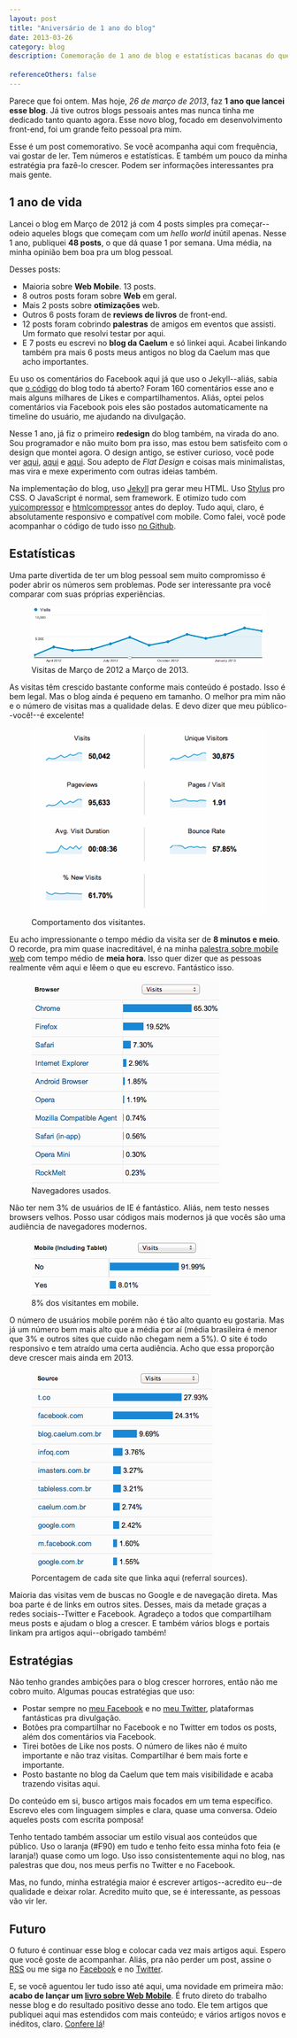 ```yaml
---
layout: post
title: "Aniversário de 1 ano do blog"
date: 2013-03-26
category: blog
description: Comemoração de 1 ano de blog e estatísticas bacanas do que aconteceu nesse meio tempo.

referenceOthers: false
---
```


Parece que foi ontem. Mas hoje, *26 de março de 2013*, faz **1 ano que lancei esse blog**. Já tive outros blogs pessoais antes mas nunca tinha me dedicado tanto quanto agora. Esse novo blog, focado em desenvolvimento front-end, foi um grande feito pessoal pra mim.

Esse é um post comemorativo. Se você acompanha aqui com frequência, vai gostar de ler. Tem números e estatísticas. E também um pouco da minha estratégia pra fazê-lo crescer. Podem ser informações interessantes pra mais gente.

## 1 ano de vida

Lancei o blog em Março de 2012 já com 4 posts simples pra começar--odeio aqueles blogs que começam com um *hello world* inútil apenas. Nesse 1 ano, publiquei **48 posts**, o que dá quase 1 por semana. Uma média, na minha opinião bem boa pra um blog pessoal.

Desses posts:

* Maioria sobre **Web Mobile**. 13 posts.
* 8 outros posts foram sobre **Web** em geral.
* Mais 2 posts sobre **otimizações** web.
* Outros 6 posts foram de **reviews de livros** de front-end.
* 12 posts foram cobrindo **palestras** de amigos em eventos que assisti. Um formato que resolvi testar por aqui.
* E 7 posts eu escrevi no **blog da Caelum** e só linkei aqui. Acabei linkando também pra mais 6 posts meus antigos no blog da Caelum mas que acho importantes.

Eu uso os comentários do Facebook aqui já que uso o Jekyll--aliás, sabia que [o código](https://github.com/sergiolopes/blog) do blog todo tá aberto? Foram 160 comentários esse ano e mais alguns milhares de Likes e compartilhamentos. Aliás, optei pelos comentários via Facebook pois eles são postados automaticamente na timeline do usuário, me ajudando na divulgação.

Nesse 1 ano, já fiz o primeiro **redesign** do blog também, na virada do ano. Sou programador e não muito bom pra isso, mas estou bem satisfeito com o design que montei agora. O design antigo, se estiver curioso, você pode ver [aqui](http://sergiolopes.org/img/design/2012/home.png), [aqui](http://sergiolopes.org/img/design/2012/artigo.png) e [aqui](http://sergiolopes.org/img/design/2012/artigo-especial.png). Sou adepto de *Flat Design* e coisas mais minimalistas, mas vira e mexe experimento com outras ideias também.

Na implementação do blog, uso [Jekyll](https://github.com/mojombo/jekyll) pra gerar meu HTML. Uso [Stylus](http://learnboost.github.com/stylus/) pro CSS. O JavaScript é normal, sem framework. E otimizo tudo com [yuicompressor](http://yui.github.com/yuicompressor/) e [htmlcompressor](https://code.google.com/p/htmlcompressor/) antes do deploy. Tudo aqui, claro, é absolutamente responsivo e compatível com mobile. Como falei, você pode acompanhar o código de tudo isso [no Github](https://github.com/sergiolopes/blog).

## Estatísticas

Uma parte divertida de ter um blog pessoal sem muito compromisso é poder abrir os números sem problemas. Pode ser interessante pra você comparar com suas próprias experiências.

<figure>
	<img src="/img/posts/aniversario/2013-visitas.png" alt="O gráfico mostra um crescimento mês a mês meio constante. No último mês de fevereiro, batemos o recorde com quase 7 mil visitantes.">
	<figcaption>Visitas de Março de 2012 a Março de 2013.</figcaption>
</figure>

As visitas têm crescido bastante conforme mais conteúdo é postado. Isso é bem legal. Mas o blog ainda é pequeno em tamanho. O melhor pra mim não e o número de visitas mas a qualidade delas. E devo dizer que meu público--você!--é excelente!

<figure>
	<img src="/img/posts/aniversario/2013-behavior.png" alt="50 mil visitas. 30 mil visitantes únicos. 95 mil pageviews. 8min36 de tempo médio. 1.91 páginas por visita. bounce rate de 57% e 61% de new visits.">
	<figcaption>Comportamento dos visitantes.</figcaption>
</figure>

Eu acho impressionante o tempo médio da visita ser de **8 minutos e meio**. O recorde, pra mim quase inacreditável, é na minha [palestra sobre mobile web](/palestra-mobile-web/) com tempo médio de **meia hora**. Isso quer dizer que as pessoas realmente vêm aqui e lêem o que eu escrevo. Fantástico isso.

<figure>
	<img src="/img/posts/aniversario/2013-browsers.png" alt="65% de Chrome, 19% de Firefox e 7% de Safari. IE não dá nem 3%.">
	<figcaption>Navegadores usados.</figcaption>
</figure>

Não ter nem 3% de usuários de IE é fantástico. Aliás, nem testo nesses browsers velhos. Posso usar códigos mais modernos já que vocês são uma audiência de navegadores modernos.

<figure>
	<img src="/img/posts/aniversario/2013-mobile.png" alt="8% mobile, incluindo tablets.">
	<figcaption>8% dos visitantes em mobile.</figcaption>
</figure>

O número de usuários mobile porém não é tão alto quanto eu gostaria. Mas já um número bem mais alto que a média por aí (média brasileira é menor que 3% e outros sites que cuido não chegam nem a 5%). O site é todo responsivo e tem atraído uma certa audiência. Acho que essa proporção deve crescer mais ainda em 2013.

<figure>
	<img src="/img/posts/aniversario/2013-traffic-source.png" alt="28% de twitter, 24% de facebook, 10% da caelum, 10% de portais como tableless, infoq e imasters.">
	<figcaption>Porcentagem de cada site que linka aqui (referral sources).</figcaption>
</figure>

Maioria das visitas vem de buscas no Google e de navegação direta. Mas boa parte é de links em outros sites. Desses, mais da metade graças a redes sociais--Twitter e Facebook. Agradeço a todos que compartilham meus posts e ajudam o blog a crescer. E também vários blogs e portais linkam pra artigos aqui--obrigado também!

## Estratégias

Não tenho grandes ambições para o blog crescer horrores, então não me cobro muito. Algumas poucas estratégias que uso:

* Postar sempre no [meu Facebook](https://www.facebook.com/sergio.caelum) e no [meu Twitter](https://twitter.com/sergio_caelum), plataformas fantásticas pra divulgação.
* Botões pra compartilhar no Facebook e no Twitter em todos os posts, além dos comentários via Facebook.
* Tirei botões de Like nos posts. O número de likes não é muito importante e não traz visitas. Compartilhar é bem mais forte e importante.
* Posto bastante no blog da Caelum que tem mais visibilidade e acaba trazendo visitas aqui.

Do conteúdo em si, busco artigos mais focados em um tema específico. Escrevo eles com linguagem simples e clara, quase uma conversa. Odeio aqueles posts com escrita pomposa!

Tenho tentado também associar um estilo visual aos conteúdos que público. Uso o laranja (#F90) em tudo e tenho feito essa minha foto feia (e laranja!) quase como um logo. Uso isso consistentemente aqui no blog, nas palestras que dou, nos meus perfis no Twitter e no Facebook.

Mas, no fundo, minha estratégia maior é escrever artigos--acredito eu--de qualidade e deixar rolar. Acredito muito que, se é interessante, as pessoas vão vir ler.

## Futuro

O futuro é continuar esse blog e colocar cada vez mais artigos aqui. Espero que você goste de acompanhar. Aliás, pra não perder um post, assine o [RSS](/feed.xml) ou me siga no [Facebook](https://www.facebook.com/sergio.caelum) e no [Twitter](https://twitter.com/sergio_caelum).

E, se você aguentou ler tudo isso até aqui, uma novidade em primeira mão: **acabo de lançar um [livro sobre Web Mobile](/livro-web-mobile/)**. É fruto direto do trabalho nesse blog e do resultado positivo desse ano todo. Ele tem artigos que publiquei aqui mas estendidos com mais conteúdo; e vários artigos novos e inéditos, claro. [Confere lá](/livro-web-mobile/)!

